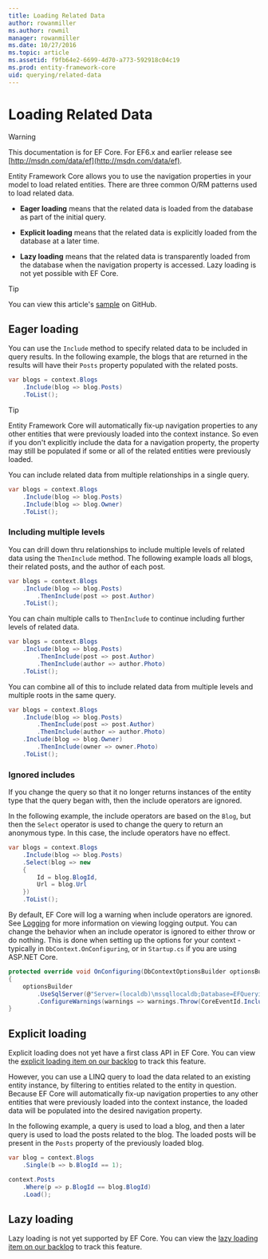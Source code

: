 ```yaml
---
title: Loading Related Data
author: rowanmiller
ms.author: rowmil
manager: rowanmiller
ms.date: 10/27/2016
ms.topic: article
ms.assetid: f9fb64e2-6699-4d70-a773-592918c04c19
ms.prod: entity-framework-core
uid: querying/related-data
---
```

# Loading Related Data

> [!WARNING]
> This documentation is for EF Core. For EF6.x and earlier release see [http://msdn.com/data/ef](http://msdn.com/data/ef).

Entity Framework Core allows you to use the navigation properties in your model to load related entities. There are three common O/RM patterns used to load related data.
* **Eager loading** means that the related data is loaded from the database as part of the initial query.

* **Explicit loading** means that the related data is explicitly loaded from the database at a later time.

* **Lazy loading** means that the related data is transparently loaded from the database when the navigation property is accessed. Lazy loading is not yet possible with EF Core.

> [!TIP]
> You can view this article's [sample](https://github.com/aspnet/EntityFramework.Docs/tree/master/samples/Querying) on GitHub.

## Eager loading

You can use the `Include` method to specify related data to be included in query results. In the following example, the blogs that are returned in the results will have their `Posts` property populated with the related posts.

<!-- [!code-csharp[Main](samples/Querying/Querying/RelatedData/Sample.cs)] -->
````csharp
var blogs = context.Blogs
    .Include(blog => blog.Posts)
    .ToList();
````

> [!TIP]
> Entity Framework Core will automatically fix-up navigation properties to any other entities that were previously loaded into the context instance. So even if you don't explicitly include the data for a navigation property, the property may still be populated if some or all of the related entities were previously loaded.

You can include related data from multiple relationships in a single query.

<!-- [!code-csharp[Main](samples/Querying/Querying/RelatedData/Sample.cs)] -->
````csharp
var blogs = context.Blogs
    .Include(blog => blog.Posts)
    .Include(blog => blog.Owner)
    .ToList();
````

### Including multiple levels

You can drill down thru relationships to include multiple levels of related data using the `ThenInclude` method. The following example loads all blogs, their related posts, and the author of each post.

<!-- [!code-csharp[Main](samples/Querying/Querying/RelatedData/Sample.cs)] -->
````csharp
var blogs = context.Blogs
    .Include(blog => blog.Posts)
        .ThenInclude(post => post.Author)
    .ToList();
````

You can chain multiple calls to `ThenInclude` to continue including further levels of related data.

<!-- [!code-csharp[Main](samples/Querying/Querying/RelatedData/Sample.cs)] -->
````csharp
var blogs = context.Blogs
    .Include(blog => blog.Posts)
        .ThenInclude(post => post.Author)
        .ThenInclude(author => author.Photo)
    .ToList();
````

You can combine all of this to include related data from multiple levels and multiple roots in the same query.

<!-- [!code-csharp[Main](samples/Querying/Querying/RelatedData/Sample.cs)] -->
````csharp
var blogs = context.Blogs
    .Include(blog => blog.Posts)
        .ThenInclude(post => post.Author)
        .ThenInclude(author => author.Photo)
    .Include(blog => blog.Owner)
        .ThenInclude(owner => owner.Photo)
    .ToList();
````

### Ignored includes

If you change the query so that it no longer returns instances of the entity type that the query began with, then the include operators are ignored.

In the following example, the include operators are based on the `Blog`, but then the `Select` operator is used to change the query to return an anonymous type. In this case, the include operators have no effect.

<!-- [!code-csharp[Main](samples/Querying/Querying/RelatedData/Sample.cs)] -->
````csharp
var blogs = context.Blogs
    .Include(blog => blog.Posts)
    .Select(blog => new
    {
        Id = blog.BlogId,
        Url = blog.Url
    })
    .ToList();
````

By default, EF Core will log a warning when include operators are ignored. See [Logging](../miscellaneous/logging.md) for more information on viewing logging output. You can change the behavior when an include operator is ignored to either throw or do nothing. This is done when setting up the options for your context - typically in `DbContext.OnConfiguring`, or in `Startup.cs` if you are using ASP.NET Core.

<!-- [!code-csharp[Main](samples/Querying/Querying/RelatedData/ThrowOnIgnoredInclude/BloggingContext.cs?highlight=5)] -->
````csharp
protected override void OnConfiguring(DbContextOptionsBuilder optionsBuilder)
{
    optionsBuilder
        .UseSqlServer(@"Server=(localdb)\mssqllocaldb;Database=EFQuerying;Trusted_Connection=True;")
        .ConfigureWarnings(warnings => warnings.Throw(CoreEventId.IncludeIgnoredWarning));
}
````

## Explicit loading

Explicit loading does not yet have a first class API in EF Core. You can view the [explicit loading item on our backlog](https://github.com/aspnet/EntityFramework/issues/625) to track this feature.

However, you can use a LINQ query to load the data related to an existing entity instance, by filtering to entities related to the entity in question. Because EF Core will automatically fix-up navigation properties to any other entities that were previously loaded into the context instance, the loaded data will be populated into the desired navigation property.

In the following example, a query is used to load a blog, and then a later query is used to load the posts related to the blog. The loaded posts will be present in the `Posts` property of the previously loaded blog.

<!-- [!code-csharp[Main](samples/Querying/Querying/RelatedData/Sample.cs)] -->
````csharp
var blog = context.Blogs
    .Single(b => b.BlogId == 1);

context.Posts
    .Where(p => p.BlogId == blog.BlogId)
    .Load();
````

## Lazy loading

Lazy loading is not yet supported by EF Core. You can view the [lazy loading item on our backlog](https://github.com/aspnet/EntityFramework/issues/3797) to track this feature.
